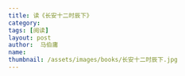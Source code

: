 ```yaml
---
title: 读《长安十二时辰下》 
category:  
tags: [阅读]  
layout: post  
author:  马伯庸  
name: 
thumbnail: /assets/images/books/长安十二时辰下.jpg
---
```


